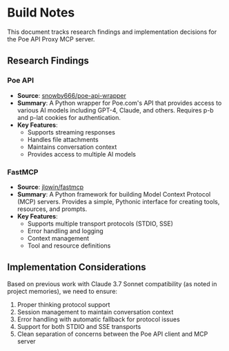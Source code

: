 # Build Notes

This document tracks research findings and implementation decisions for the Poe API Proxy MCP server.

## Research Findings

### Poe API

- **Source**: [snowby666/poe-api-wrapper](https://github.com/snowby666/poe-api-wrapper)
- **Summary**: A Python wrapper for Poe.com's API that provides access to various AI models including GPT-4, Claude, and others. Requires p-b and p-lat cookies for authentication.
- **Key Features**: 
  - Supports streaming responses
  - Handles file attachments
  - Maintains conversation context
  - Provides access to multiple AI models

### FastMCP

- **Source**: [jlowin/fastmcp](https://github.com/jlowin/fastmcp)
- **Summary**: A Python framework for building Model Context Protocol (MCP) servers. Provides a simple, Pythonic interface for creating tools, resources, and prompts.
- **Key Features**:
  - Supports multiple transport protocols (STDIO, SSE)
  - Error handling and logging
  - Context management
  - Tool and resource definitions

## Implementation Considerations

Based on previous work with Claude 3.7 Sonnet compatibility (as noted in project memories), we need to ensure:

1. Proper thinking protocol support
2. Session management to maintain conversation context
3. Error handling with automatic fallback for protocol issues
4. Support for both STDIO and SSE transports
5. Clean separation of concerns between the Poe API client and MCP server